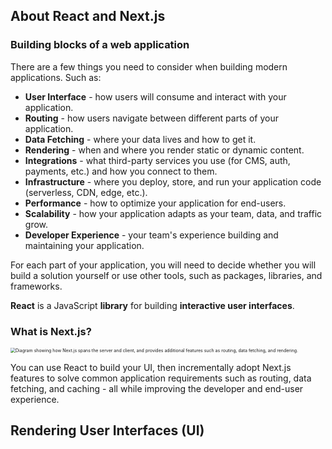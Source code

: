 ## About React and Next.js

### Building blocks of a web application

There are a few things you need to consider when building modern applications. Such as:

- **User Interface** - how users will consume and interact with your application.
- **Routing** - how users navigate between different parts of your application.
- **Data Fetching** - where your data lives and how to get it.
- **Rendering** - when and where you render static or dynamic content.
- **Integrations** - what third-party services you use (for CMS, auth, payments, etc.) and how you connect to them.
- **Infrastructure** - where you deploy, store, and run your application code (serverless, CDN, edge, etc.).
- **Performance** - how to optimize your application for end-users.
- **Scalability** - how your application adapts as your team, data, and traffic grow.
- **Developer Experience** - your team's experience building and maintaining your application.

For each part of your application, you will need to decide whether you will build a solution yourself or use other tools, such as packages, libraries, and frameworks.



**React** is a JavaScript **library** for building **interactive user interfaces**.



### What is Next.js?

<img src="https://nextjs.org/_next/image?url=%2Flearn%2Flight%2Flearn-ecosystem.png&w=3840&q=75&dpl=dpl_APzAEVHWNLKj6iaDUjQbByoTBRJh" alt="Diagram showing how Next.js spans the server and client, and provides additional features such as routing, data fetching, and rendering." style="zoom:50%;" />

You can use React to build your UI, then incrementally adopt Next.js features to solve common application requirements such as routing, data fetching, and caching - all while improving the developer and end-user experience.





## Rendering User Interfaces (UI)


